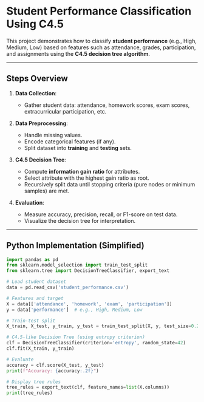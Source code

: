 # Student Performance Classification Using C4.5

This project demonstrates how to classify **student performance** (e.g., High, Medium, Low) based on features such as attendance, grades, participation, and assignments using the **C4.5 decision tree algorithm**.

---

## Steps Overview
1. **Data Collection**:  
   - Gather student data: attendance, homework scores, exam scores, extracurricular participation, etc.

2. **Data Preprocessing**:  
   - Handle missing values.  
   - Encode categorical features (if any).  
   - Split dataset into **training** and **testing** sets.

3. **C4.5 Decision Tree**:  
   - Compute **information gain ratio** for attributes.  
   - Select attribute with the highest gain ratio as root.  
   - Recursively split data until stopping criteria (pure nodes or minimum samples) are met.

4. **Evaluation**:  
   - Measure accuracy, precision, recall, or F1-score on test data.  
   - Visualize the decision tree for interpretation.

---

## Python Implementation (Simplified)

```python
import pandas as pd
from sklearn.model_selection import train_test_split
from sklearn.tree import DecisionTreeClassifier, export_text

# Load student dataset
data = pd.read_csv('student_performance.csv')

# Features and target
X = data[['attendance', 'homework', 'exam', 'participation']]
y = data['performance']  # e.g., High, Medium, Low

# Train-test split
X_train, X_test, y_train, y_test = train_test_split(X, y, test_size=0.2, random_state=42)

# C4.5-like Decision Tree (using entropy criterion)
clf = DecisionTreeClassifier(criterion='entropy', random_state=42)
clf.fit(X_train, y_train)

# Evaluate
accuracy = clf.score(X_test, y_test)
print(f"Accuracy: {accuracy:.2f}")

# Display tree rules
tree_rules = export_text(clf, feature_names=list(X.columns))
print(tree_rules)
